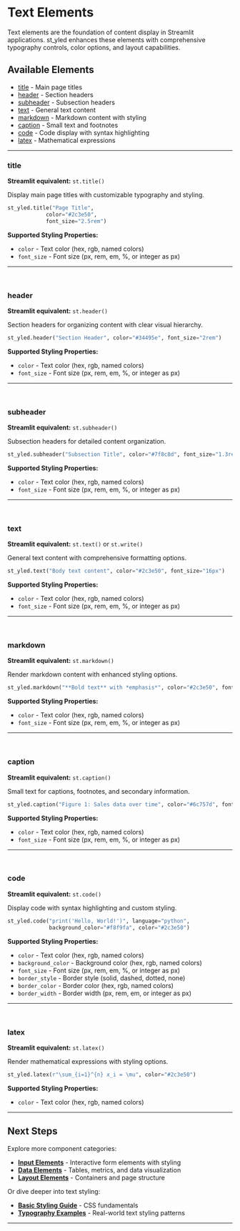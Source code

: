 # Text Elements

Text elements are the foundation of content display in Streamlit applications. st_yled enhances these elements with comprehensive typography controls, color options, and layout capabilities.

## Available Elements

- [title](#title) - Main page titles
- [header](#header) - Section headers
- [subheader](#subheader) - Subsection headers
- [text](#text) - General text content
- [markdown](#markdown) - Markdown content with styling
- [caption](#caption) - Small text and footnotes
- [code](#code) - Code display with syntax highlighting
- [latex](#latex) - Mathematical expressions

---

### title
**Streamlit equivalent:** `st.title()`

Display main page titles with customizable typography and styling.

```python
st_yled.title("Page Title",
            color="#2c3e50",
            font_size="2.5rem")
```

**Supported Styling Properties:**

- `color` - Text color (hex, rgb, named colors)
- `font_size` - Font size (px, rem, em, %, or integer as px)

---

<br>

### header
**Streamlit equivalent:** `st.header()`

Section headers for organizing content with clear visual hierarchy.

```python
st_yled.header("Section Header", color="#34495e", font_size="2rem")
```

**Supported Styling Properties:**

- `color` - Text color (hex, rgb, named colors)
- `font_size` - Font size (px, rem, em, %, or integer as px)

---

<br>

### subheader
**Streamlit equivalent:** `st.subheader()`

Subsection headers for detailed content organization.

```python
st_yled.subheader("Subsection Title", color="#7f8c8d", font_size="1.3rem")
```

**Supported Styling Properties:**

- `color` - Text color (hex, rgb, named colors)
- `font_size` - Font size (px, rem, em, %, or integer as px)

---

<br>

### text
**Streamlit equivalent:** `st.text()` or `st.write()`

General text content with comprehensive formatting options.

```python
st_yled.text("Body text content", color="#2c3e50", font_size="16px")
```

**Supported Styling Properties:**

- `color` - Text color (hex, rgb, named colors)
- `font_size` - Font size (px, rem, em, %, or integer as px)

---

<br>

### markdown
**Streamlit equivalent:** `st.markdown()`

Render markdown content with enhanced styling options.

```python
st_yled.markdown("**Bold text** with *emphasis*", color="#2c3e50", font_size="16px")
```

**Supported Styling Properties:**

- `color` - Text color (hex, rgb, named colors)
- `font_size` - Font size (px, rem, em, %, or integer as px)

---

<br>

### caption
**Streamlit equivalent:** `st.caption()`

Small text for captions, footnotes, and secondary information.

```python
st_yled.caption("Figure 1: Sales data over time", color="#6c757d", font_size="12px")
```

**Supported Styling Properties:**

- `color` - Text color (hex, rgb, named colors)
- `font_size` - Font size (px, rem, em, %, or integer as px)

---

<br>

### code
**Streamlit equivalent:** `st.code()`

Display code with syntax highlighting and custom styling.

```python
st_yled.code("print('Hello, World!')", language="python",
             background_color="#f8f9fa", color="#2c3e50")
```

**Supported Styling Properties:**

- `color` - Text color (hex, rgb, named colors)
- `background_color` - Background color (hex, rgb, named colors)
- `font_size` - Font size (px, rem, em, %, or integer as px)
- `border_style` - Border style (solid, dashed, dotted, none)
- `border_color` - Border color (hex, rgb, named colors)
- `border_width` - Border width (px, rem, em, or integer as px)

---

<br>

### latex
**Streamlit equivalent:** `st.latex()`

Render mathematical expressions with styling options.

```python
st_yled.latex(r"\sum_{i=1}^{n} x_i = \mu", color="#2c3e50")
```

**Supported Styling Properties:**

- `color` - Text color (hex, rgb, named colors)

---

## Next Steps

Explore more component categories:

- **[Input Elements](input-elements.md)** - Interactive form elements with styling
- **[Data Elements](data-elements.md)** - Tables, metrics, and data visualization
- **[Layout Elements](layout-elements.md)** - Containers and page structure

Or dive deeper into text styling:

- **[Basic Styling Guide](../getting-started/basic-styling.md)** - CSS fundamentals
- **[Typography Examples](../examples/basic-examples/color-themes.md)** - Real-world text styling patterns

---
